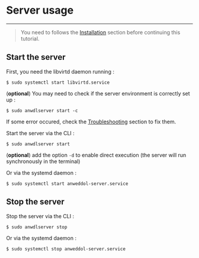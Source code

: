 # Server usage

----

> You need to follows the [Installation](installation.md) section before continuing this tutorial.

## Start the server

First, you need the libvirtd daemon running : 

```
$ sudo systemctl start libvirtd.service
```

(**optional**) You may need to check if the server environment is correctly set up : 
```
$ sudo anwdlserver start -c
```

If some error occured, check the [Troubleshooting](troubleshooting.md) section to fix them.

Start the server via the CLI : 

```
$ sudo anwdlserver start
```

(**optional**) add the option `-d` to enable direct execution (the server will run synchronously in the terminal)

Or via the systemd daemon : 

```
$ sudo systemctl start anweddol-server.service
```

## Stop the server

Stop the server via the CLI : 

```
$ sudo anwdlserver stop
```

Or via the systemd daemon : 

```
$ sudo systemctl stop anweddol-server.service
```
